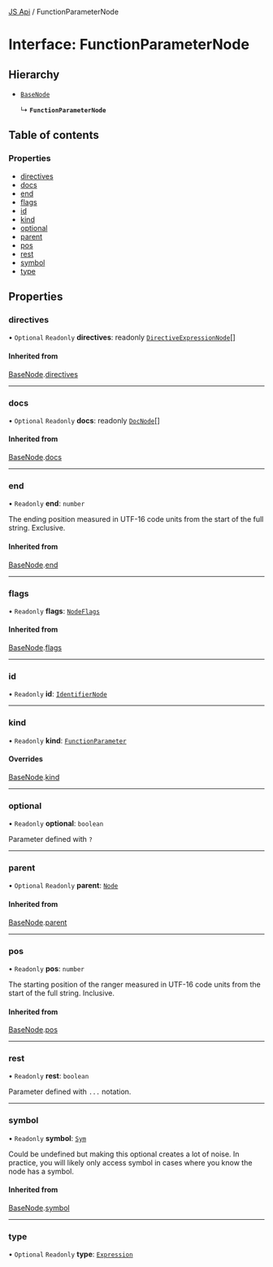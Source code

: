 [JS Api](../index.md) / FunctionParameterNode

# Interface: FunctionParameterNode

## Hierarchy

- [`BaseNode`](BaseNode.md)

  ↳ **`FunctionParameterNode`**

## Table of contents

### Properties

- [directives](FunctionParameterNode.md#directives)
- [docs](FunctionParameterNode.md#docs)
- [end](FunctionParameterNode.md#end)
- [flags](FunctionParameterNode.md#flags)
- [id](FunctionParameterNode.md#id)
- [kind](FunctionParameterNode.md#kind)
- [optional](FunctionParameterNode.md#optional)
- [parent](FunctionParameterNode.md#parent)
- [pos](FunctionParameterNode.md#pos)
- [rest](FunctionParameterNode.md#rest)
- [symbol](FunctionParameterNode.md#symbol)
- [type](FunctionParameterNode.md#type)

## Properties

### directives

• `Optional` `Readonly` **directives**: readonly [`DirectiveExpressionNode`](DirectiveExpressionNode.md)[]

#### Inherited from

[BaseNode](BaseNode.md).[directives](BaseNode.md#directives)

___

### docs

• `Optional` `Readonly` **docs**: readonly [`DocNode`](DocNode.md)[]

#### Inherited from

[BaseNode](BaseNode.md).[docs](BaseNode.md#docs)

___

### end

• `Readonly` **end**: `number`

The ending position measured in UTF-16 code units from the start of the
full string. Exclusive.

#### Inherited from

[BaseNode](BaseNode.md).[end](BaseNode.md#end)

___

### flags

• `Readonly` **flags**: [`NodeFlags`](../enums/NodeFlags.md)

#### Inherited from

[BaseNode](BaseNode.md).[flags](BaseNode.md#flags)

___

### id

• `Readonly` **id**: [`IdentifierNode`](IdentifierNode.md)

___

### kind

• `Readonly` **kind**: [`FunctionParameter`](../enums/SyntaxKind.md#functionparameter)

#### Overrides

[BaseNode](BaseNode.md).[kind](BaseNode.md#kind)

___

### optional

• `Readonly` **optional**: `boolean`

Parameter defined with `?`

___

### parent

• `Optional` `Readonly` **parent**: [`Node`](../index.md#node)

#### Inherited from

[BaseNode](BaseNode.md).[parent](BaseNode.md#parent)

___

### pos

• `Readonly` **pos**: `number`

The starting position of the ranger measured in UTF-16 code units from the
start of the full string. Inclusive.

#### Inherited from

[BaseNode](BaseNode.md).[pos](BaseNode.md#pos)

___

### rest

• `Readonly` **rest**: `boolean`

Parameter defined with `...` notation.

___

### symbol

• `Readonly` **symbol**: [`Sym`](Sym.md)

Could be undefined but making this optional creates a lot of noise. In practice,
you will likely only access symbol in cases where you know the node has a symbol.

#### Inherited from

[BaseNode](BaseNode.md).[symbol](BaseNode.md#symbol)

___

### type

• `Optional` `Readonly` **type**: [`Expression`](../index.md#expression)
